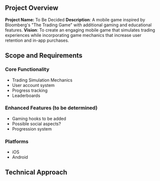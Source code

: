 ## Project Overview
**Project Name:** To Be Decided
**Description**: A mobile game inspired by Bloomberg's "The Trading Game" with additional gaming and educational features.
**Vision**: To create an engaging mobile game that simulates trading experiences while incorporating game mechanics that increase user retention and in-app purchases.

## Scope and Requirements
### Core Functionality
- Trading Simulation Mechanics
- User account system
- Progress tracking
- Leaderboards
### Enhanced Features (to be determined)
- Gaming hooks to be added
- Possible social aspects?
- Progression system
### Platforms
- iOS
- Android
## Technical Approach
### 